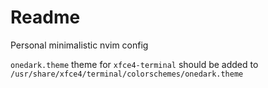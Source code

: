 # Readme

Personal minimalistic nvim config

`onedark.theme` theme for `xfce4-terminal` should be added to `/usr/share/xfce4/terminal/colorschemes/onedark.theme`
